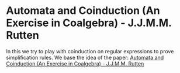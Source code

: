 # Automata and Coinduction (An Exercise in Coalgebra) - J.J.M.M. Rutten

In this we try to play with coinduction on regular expressions to prove simplification rules.  We base the idea of the paper: [Automata and Coinduction (An Exercise in Coalgebra) - J.J.M.M. Rutten](https://homepages.cwi.nl/~janr/papers/files-of-papers/1998_CONCUR_automata_and_coinduction.pdf)